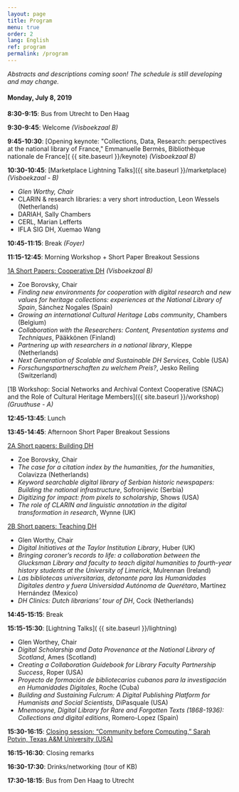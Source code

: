 ```yaml
---
layout: page
title: Program
menu: true
order: 2
lang: English
ref: program
permalink: /program
---
```


*Abstracts and descriptions coming soon! The schedule is still developing and may change.*

#### Monday, July 8, 2019

**8:30-9:15**: Bus from Utrecht to Den Haag

**9:30-9:45**: Welcome *(Visboekzaal B)*

**9:45-10:30**: [Opening keynote: "Collections, Data, Research: perspectives at the national library of France," Emmanuelle Bermès, Bibliothèque nationale de France]( {{ site.baseurl }}/keynote) *(Visboekzaal B)*

**10:30-10:45**: [Marketplace Lightning Talks]({{ site.baseurl }}/marketplace) *(Visboekzaal - B)*
* *Glen Worthy, Chair*
* CLARIN & research libraries: a very short introduction, Leon Wessels (Netherlands)
* DARIAH, Sally Chambers
* CERL, Marian Lefferts
* IFLA SIG DH, Xuemao Wang

**10:45-11:15**: Break *(Foyer)*

**11:15-12:45**: Morning Workshop + Short Paper Breakout Sessions

[1A Short Papers: Cooperative DH]() *(Visboekzaal B)*
* Zoe Borovsky, Chair
* *Finding new environments for cooperation with digital research and new values for heritage collections: experiences at the National Library of Spain*, Sánchez Nogales (Spain)
* *Growing an international Cultural Heritage Labs community*, Chambers (Belgium)
* *Collaboration with the Researchers: Content, Presentation systems and Techniques*, Pääkkönen (Finland)
* *Partnering up with researchers in a national library*, Kleppe (Netherlands)
* *Next Generation of Scalable and Sustainable DH Services*, Coble (USA)
* *Forschungspartnerschaften zu welchem Preis?*, Jesko Reiling (Switzerland)

[1B Workshop: Social Networks and Archival Context Cooperative (SNAC) and the Role of Cultural Heritage Members]({{ site.baseurl }}/workshop) *(Gruuthuse - A)*

**12:45-13:45**: Lunch

**13:45-14:45**: Afternoon Short Paper Breakout Sessions

[2A Short papers: Building DH]()
* Zoe Borovsky, Chair
* *The case for a citation index by the humanities, for the humanities*, Colavizza (Netherlands)
* *Keyword searchable digital library of Serbian historic newspapers: Building the national infrastructure*, Sofronijevic (Serbia)
* *Digitizing for impact: from pixels to scholarship*, Shows (USA)
* *The role of CLARIN and linguistic annotation in the digital transformation in research*, Wynne (UK)

[2B Short papers: Teaching DH]()
* Glen Worthy, Chair
* *Digital Initiatives at the Taylor Institution Library*, Huber (UK)
* *Bringing coroner’s records to life: a collaboration between the Glucksman Library and faculty to teach digital humanities to fourth-year history students at the University of Limerick*, Mulrennan (Ireland)
* *Las bibliotecas universitarias, detonante para las Humanidades Digitales dentro y fuera Universidad Autónoma de Querétaro*, Martínez Hernández (Mexico)
* *DH Clinics: Dutch librarians’ tour of DH*, Cock (Netherlands)

**14:45-15:15**: Break

**15:15-15:30**: [Lightning Talks]( {{ site.baseurl }}/lightning)
* Glen Worthey, Chair
* *Digital Scholarship and Data Provenance at the National Library of Scotland*, Ames (Scotland)
* *Creating a Collaboration Guidebook for Library Faculty Partnership Success*, Roper (USA)
* *Proyecto de formación de bibliotecarios cubanos para la investigación en Humanidades Digitales*, Roche (Cuba)
* *Building and Sustaining Fulcrum: A Digital Publishing Platform for Humanists and Social Scientists*, DiPasquale (USA)
* *Mnemosyne, Digital Library for Rare and Forgotten Texts (1868-1936): Collections and digital editions*, Romero-Lopez (Spain)

**15:30-16:15**: [Closing session: “Community before Computing,” Sarah Potvin, Texas A&M University (USA)]()

**16:15-16:30**: Closing remarks

**16:30-17:30**: Drinks/networking (tour of KB)

**17:30-18:15**: Bus from Den Haag to Utrecht
